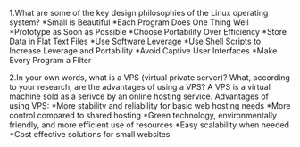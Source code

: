 1.What are some of the key design philosophies of the Linux operating system?
*Small is Beautiful
*Each Program Does One Thing Well
*Prototype as Soon as Possible
*Choose Portability Over Efficiency
*Store Data in Flat Text Files
*Use Software Leverage
*Use Shell Scripts to Increase Leverage and Portability
*Avoid Captive User Interfaces
*Make Every Program a Filter

2.In your own words, what is a VPS (virtual private server)? What, according to your research, are the advantages of using a VPS?
A VPS is a virtual machine sold as a serivce by an online hosting service.
Advantages of using VPS:
*More stability and reliability for basic web hosting needs
*More control compared to shared hosting
*Green technology, environmentally friendly, and more efficient use of resources
*Easy scalability when needed
*Cost effective solutions for small websites